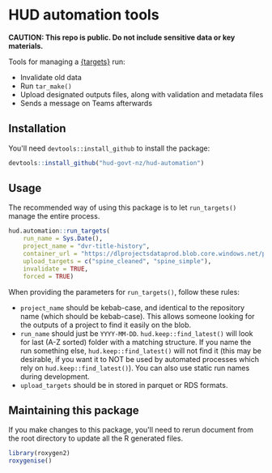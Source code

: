 # HUD automation tools
**CAUTION: This repo is public. Do not include sensitive data or key materials.**

Tools for managing a [{targets}](https://docs.ropensci.org/targets/) run:
* Invalidate old data
* Run `tar_make()`
* Upload designated outputs files, along with validation and metadata files
* Sends a message on Teams afterwards


## Installation
You'll need `devtools::install_github` to install the package:
```R
devtools::install_github("hud-govt-nz/hud-automation")
```


## Usage
The recommended way of using this package is to let `run_targets()` manage the entire process.
```R
hud.automation::run_targets(
    run_name = Sys.Date(),
    project_name = "dvr-title-history",
    container_url = "https://dlprojectsdataprod.blob.core.windows.net/projects",
    upload_targets = c("spine_cleaned", "spine_simple"),
    invalidate = TRUE,
    forced = TRUE)
```

When providing the parameters for `run_targets()`, follow these rules:
* `project_name` should be kebab-case, and identical to the repository name (which should be kebab-case). This allows someone looking for the outputs of a project to find it easily on the blob.
* `run_name` should just be `YYYY-MM-DD`. `hud.keep::find_latest()` will look for last (A-Z sorted) folder with a matching structure. If you name the run something else, `hud.keep::find_latest()` will not find it (this may be desirable, if you want it to NOT be used by automated processes which rely on `hud.keep::find_latest()`). You can also use static run names during development.
* `upload_targets` should be in stored in parquet or RDS formats.


## Maintaining this package
If you make changes to this package, you'll need to rerun document from the root directory to update all the R generated files.
```R
library(roxygen2)
roxygenise()
```
